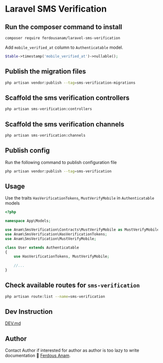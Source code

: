 # Laravel SMS Verification

## Run the composer command to install

```bash
composer require ferdousanam/laravel-sms-verification
```

Add `mobile_verified_at` column to `Authenticatable` model.

```php
$table->timestamp('mobile_verified_at')->nullable();
```

## Publish the migration files

```bash
php artisan vendor:publish --tag=sms-verification-migrations
```

## Scaffold the sms verification controllers

```bash
php artisan sms-verification:controllers
```

## Scaffold the sms verification channels

```bash
php artisan sms-verification:channels
```

## Publish config

Run the following command to publish configuration file
```bash
php artisan vendor:publish --tag=sms-verification
```

## Usage

Use the traits `HasVerificationTokens`, `MustVerifyMobile` in `Authenticatable` models
```php
<?php

namespace App\Models;

use Anam\SmsVerification\Contracts\MustVerifyMobile as MustVerifyMobileContract;
use Anam\SmsVerification\HasVerificationTokens;
use Anam\SmsVerification\MustVerifyMobile;

class User extends Authenticatable
{
    use HasVerificationTokens, MustVerifyMobile;
    
    //...
}
```

## Check available routes for `sms-verification`

```bash
php artisan route:list --name=sms-verification
```

## Dev Instruction
[DEV.md](DEV.md)

## Author

Contact Author if interested for author as author is too lazy to write documentation
🙁 [Ferdous Anam](https://ferdousanam.gitlab.io).
